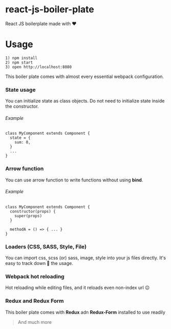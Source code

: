 # react-js-boiler-plate
React JS boilerplate made with ❤

# Usage

```
1) npm install
2) npm start
3) open http://localhost:8080
```

This boiler plate comes with almost every essential webpack configuration.

### State usage

You can initialize state as class objects. Do not need to initialize state inside the constructor.

###### Example

```
class MyComponent extends Component {
  state = {
    sum: 0,
  }  
  ...
}
```

### Arrow function

You can use arrow function to write functions without using **bind**.

###### Example

```
class MyComponent extends Component {
  constructor(props) {
    super(props)
  }

  methodA = () => { ... }
}
```

### Loaders (CSS, SASS, Style, File)

You can import css, scss (or) sass, image, style into your js files directly. It's easy to track down 💪 the usage.

### Webpack hot reloading

Hot reloading while editing files, and it reloads even non-index url 😉

### Redux and Redux Form

This boiler plate comes with **Redux** adn **Redux-Form** installed to use readily

> And much more

